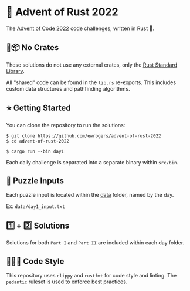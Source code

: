 # 🎄 Advent of Rust 2022

The [Advent of Code 2022](https://adventofcode.com/2022) code challenges, written in Rust 🦀.

## 🚫📦 No Crates

These solutions do not use any external crates, only the [Rust Standard Library](https://doc.rust-lang.org/std/).

All "shared" code can be found in the `lib.rs` re-exports.
This includes custom data structures and pathfinding algorithms.

## ⭐️ Getting Started

You can clone the repository to run the solutions:

```shell
$ git clone https://github.com/ewrogers/advent-of-rust-2022
$ cd advent-of-rust-2022

$ cargo run --bin day1
```

Each daily challenge is separated into a separate binary within `src/bin`.

## 🧩 Puzzle Inputs

Each puzzle input is located within the [data](./data) folder, named by the day.

Ex: `data/day1_input.txt`

## 1️⃣ + 2️⃣ Solutions

Solutions for both `Part I` and `Part II` are included within each day folder.

## 👨🏻‍🎨 Code Style

This repository uses `clippy` and `rustfmt` for code style and linting.
The `pedantic` ruleset is used to enforce best practices.
